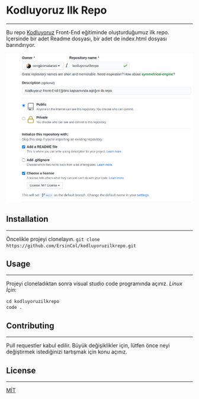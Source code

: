 # Kodluyoruz Ilk Repo
***
Bu repo [Kodluyoruz](https://www.kodluyoruz.org/) Front-End eğitiminde oluşturduğumuz ilk repo. İçersinde bir adet Readme dosyası, bir adet de index.html dosyası barındırıyor.

![](https://raw.githubusercontent.com/Kodluyoruz/taskforce/main/git/odev1/figures/github.png)

## Installation
***
Öncelikle projeyi clonelayın.
`git clone https://github.com/ErsinCol/kodluyoruzilkrepo.git`

## Usage
***
Projeyi cloneladıktan sonra visual studio code programında açınız.
*Linux İçin:*
``` git
cd kodluyoruzilkrepo
code .
```
## Contributing 
***
Pull requestler kabul edilir. Büyük değişiklikler için, lütfen önce neyi değiştirmek istediğinizi tartışmak için konu açınız.
## License
***
[MİT](https://choosealicense.com/licenses/mit/)
